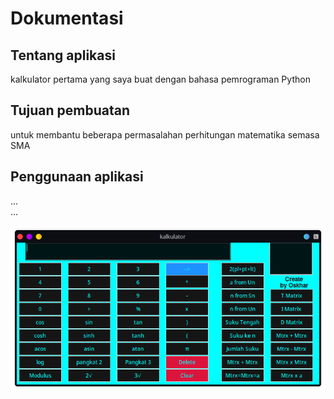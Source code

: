 # Dokumentasi

## Tentang aplikasi
kalkulator pertama yang saya buat dengan bahasa pemrograman Python

## Tujuan pembuatan
untuk membantu beberapa permasalahan perhitungan matematika semasa SMA

## Penggunaan aplikasi
...
<br/>
...

![Ini Gambar](img/ui.png)